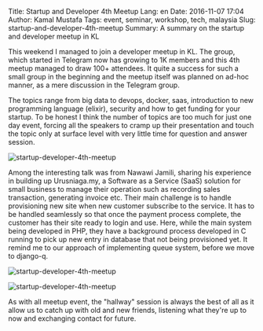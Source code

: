 Title: Startup and Developer 4th Meetup
Lang: en
Date: 2016-11-07 17:04
Author: Kamal Mustafa
Tags: event, seminar, workshop, tech, malaysia
Slug: startup-and-developer-4th-meetup
Summary: A summary on the startup and developer meetup in KL

This weekend I managed to join a developer meetup in KL. The group,
which started in Telegram now has growing to 1K members and this 4th
meetup managed to draw 100+ attendees. It quite a success for such a
small group in the beginning and the meetup itself was planned on ad-hoc
manner, as a mere discussion in the Telegram group.

The topics range from big data to devops, docker, saas, introduction to
new programming language (elixir), security and how to get funding for
your startup. To be honest I think the number of topics are too much for
just one day event, forcing all the speakers to cramp up their
presentation and touch the topic only at surface level with very little
time for question and answer session.

![startup-developer-4th-meetup]({filename}/images/startup-developer-4th-meetup/img_20161105_101628.jpg)

Among the interesting talk was from Nawawi Jamili, sharing his
experience in building up Urusniaga.my, a Software as a Service (SaaS)
solution for small business to manage their operation such as recording
sales transaction, generating invoice etc. Their main challenge is to
handle provisioning new site when new customer subscribe to the service.
It has to be handled seamlessly so that once the payment process
complete, the customer has their site ready to login and use. Here,
while the main system being developed in PHP, they have a background
process developed in C running to pick up new entry in database that not
being provisioned yet. It remind me to our approach of implementing
queue system, before we move to django-q.

![startup-developer-4th-meetup]({filename}/images/startup-developer-4th-meetup/img_20161105_135742.jpg)

![startup-developer-4th-meetup]({filename}/images/startup-developer-4th-meetup/whatsapp-image-2016-11-06-at-2-30-45-pm.jpeg)

As with all meetup event, the "hallway" session is always the best of
all as it allow us to catch up with old and new friends, listening what
they're up to now and exchanging contact for future.
